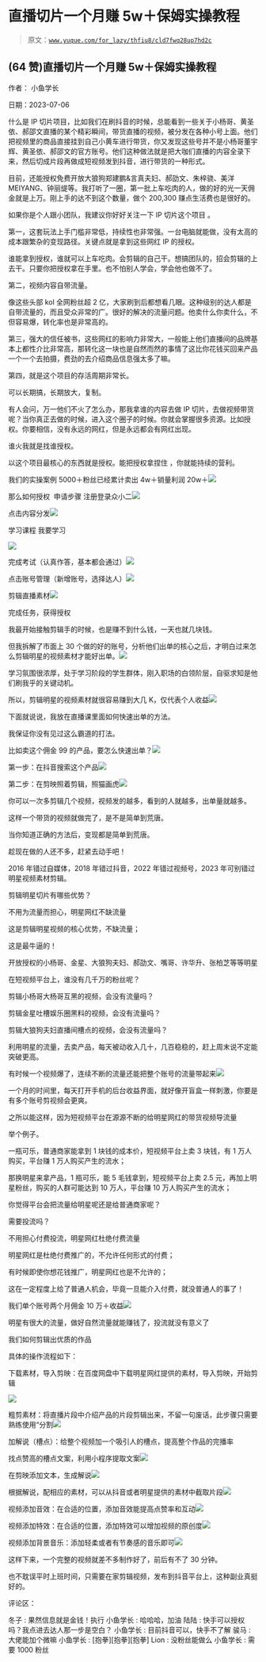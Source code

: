 # 直播切片一个月赚 5w＋保姆实操教程

> 原文：[`www.yuque.com/for_lazy/thfiu8/cld7fwq28up7hd2c`](https://www.yuque.com/for_lazy/thfiu8/cld7fwq28up7hd2c)



## (64 赞)直播切片一个月赚 5w＋保姆实操教程 

作者： 小鱼学长 

日期：2023-07-06 

什么是 IP 切片项目，比如我们在刷抖音的时候，总能看到一些关于小杨哥、黄圣依、郝邵文直播的某个精彩瞬间，带货直播的视频，被分发在各种小号上面。他们把视频里的商品直接挂到自己小黄车进行带货，你又发现这些号并不是小杨哥董宇辉、黄圣依、郝邵文的官方账号。他们这种做法就是把大咖们直播的内容全录下来，然后切成片段再做成短视频发到抖音，进行带货的一种形式。 

目前，还能授权免费开放大狼狗郑建鹏&言真夫妇、郝劭文、朱梓骁、美洋 MEIYANG、钟丽缇等。我打听了一圈，第一批上车吃肉的人，做的好的光一天佣金就是上万。刚上手的达不到这个数量，做个 200,300 赚点生活费也是很好的。 

如果你是个人跟小团队，我建议你好好关注一下 IP 切片这个项目 。 

第一，这套玩法上手门槛非常低，持续性也非常强。一台电脑就能做，没有太高的成本跟繁杂的变现路径。关键点就是拿到这些网红 IP 的授权。 

谁能拿到授权，谁就可以上车吃肉。会剪辑的自己干。想搞团队的，招会剪辑的上去干。只要你把授权拿在手里。也不怕别人学会，学会他也做不了。 

第二，视频内容自带流量。 

像这些头部 kol 全网粉丝超 2 亿，大家刷到后都想看几眼。这种级别的达人都是自带流量的，而且受众非常的广。很好的解决的流量问题。他卖什么你卖什么，不但容易爆，转化率也是非常高的。 

第三，强大的信任被书，这些网红的影响力非常大，一般能上他们直播间的品牌基本上都性介比非常高，那转化这一块也是自然而然的事情了这比你花钱买回来产品一个一个去拍摄，费劲的去介绍商品信息强太多了嘛。 

第四，就是这个项目的存活周期非常长。 

可以长期搞，长期放大，复制。 

有人会问，万一他们不火了怎么办，那我拿谁的内容去做 IP 切片，去做视频带货呢？当你真正去做的时候，进入这个圈子的时候。你就会掌握很多资源。比如授权。你要相信，没有永远的网红，但是永远都会有网红出现。 

谁火我就是找谁授权。 

以这个项目最核心的东西就是授权。能把授权拿捏住 ，你就能持续的营利。 

我们的实操案例 5000＋粉丝已经累计卖出 4w＋销量利润 20w＋![](img/6c137730831138cd65779a13ad569dbc.png)  

那么如何授权  申请步骤 注册登录众小二![](img/707e13922d47ed0d2bdf7e5a9afb21ab.png)  

点击内容分发![](img/a393addca70b0c073b88d312066d4dc0.png)  

学习课程 我要学习 

![](img/4c4bbaf358facbec85a715602606be23.png)  

完成考试（认真作答，基本都会通过）![](img/0c6dbb5a8f27b102822cd3f2d4c2e2ac.png)  

点击账号管理（新增账号，选择达人）![](img/3503b7b94b3f9c6d280feb07c103864d.png)  

剪辑直播素材![](img/fbbba096bfe218fbbb39a17bb4c34ec9.png)  

完成任务，获得授权 

我最开始接触剪辑手的时候，也是赚不到什么钱，一天也就几块钱。 

但我拆解了市面上 30 个做的好的账号，分析他们出单的核心之后，才明白过来怎么剪辑明星的视频素材才能好出单。![](img/9322ebe0aa3abcb8f0ff97711941e8b9.png)  

学习氛围很浓厚，处于学习阶段的学生群体，刚入职场的白领阶层，自驱求知是他们刷我乎的关键动机。 

所以，剪辑明星的视频素材就很容易赚到大几 K，仅代表个人收益![](img/0fddfe391fb63ce86ae88515ff5c6cbe.png)  

下面就说说，我放在直播课里面如何快速出单的方法。 

我保证你没有见过这么霸道的打法。 

比如卖这个佣金 99 的产品，要怎么快速出单？![](img/101fef1679022ff7b97eca83c83b315d.png)  

第一步：在抖音搜索这个产品![](img/58c9eff7d34c64f04e3eda47a4b0410d.png)  

第二步：在剪映照着剪辑，照猫画虎![](img/36fcd3c1a40d1c48cce96d12ddfb74af.png)  

你可以一次多剪辑几个视频，视频发的越多，看到的人就越多，出单量就越多。 

这样一个带货的视频就做完了，是不是简单到荒唐。 

当你知道正确的方法后，变现都是简单到荒唐。 

趁现在做的人还不多，赶紧去动手吧！ 

2016 年错过自媒体，2018 年错过抖音，2022 年错过视频号，2023 年可别错过明星视频素材剪辑。 

剪辑明星切片有哪些优势？ 

不用为流量而担心，明星网红不缺流量 

这是剪辑明星视频的核心优势，不缺流量； 

这是最牛逼的！ 

开放授权的小杨哥、金星、大狼狗夫妇、郝劭文、嘴哥、许华升、张柏芝等等明星 

在短视频平台上，谁没有几千万的粉丝呢？ 

剪辑小杨哥大杨哥互黑的视频，会没有流量吗？ 

剪辑金星吐槽娱乐圈黑料的视频，会没有流量吗？ 

剪辑大狼狗夫妇直播间槽点的视频，会没有流量吗？ 

利用明星的流量，去卖产品，每天被动收入几十，几百稳稳的，赶上周末说不定能突破更高。 

有时候一个视频爆了，连续不断的流量还能把整个账号的流量带起来![](img/a7bb61933cc06e77b94baf6912df090a.png)  

一个月的时间里，每天打开手机的后台收益界面，就好像开盲盒一样刺激，你要是有多个账号剪视频会更爽。 

之所以能这样，因为短视频平台在源源不断的给明星网红的带货视频导流量 

举个例子。 

一瓶可乐，普通商家能拿到 1 块钱的成本价，短视频平台上卖 3 块钱，有 1 万人购买，平台赚 1 万人购买产生的流水； 

那换明星来拿产品，1 瓶可乐，能 5 毛钱拿到，短视频平台上卖 2.5 元，再加上明星粉丝，购买的人群可能达到 10 万人，平台赚 10 万人购买产生的流水； 

你觉得平台会把流量给明星呢还是给普通商家呢？ 

需要投流吗？ 

不用担心付费投流，明星网红杜绝付费流量 

明星网红是杜绝付费推广的，不允许任何形式的付费； 

有时候即使你想花钱推广，明星网红也是不允许的； 

这在一定程度上给了普通人机会，毕竟一旦能介入付费，就没普通人的事了！ 

我们单个账号两个月佣金 10 万＋收益![](img/275581c9f3845eb7b782195e200b2fbc.png)  

明星有很大的流量，做好自然流量就能赚钱了，投流就没有意义了 

我们如何剪辑出优质的作品 

具体的操作流程如下： 

下载素材，导入剪映：在百度网盘中下载明星网红提供的素材，导入剪映，开始剪辑 

![](img/a3f3ddc20ffdbaacc7dbda3b2af0da5f.png)  

粗剪素材：将直播片段中介绍产品的片段剪辑出来，不留一句废话，此步骤只需要熟练使用“分割![](img/4ace9cf6e2e45225037277dd87d8456d.png)  

加解说（槽点）：给整个视频加一个吸引人的槽点，提高整个作品的完播率 

找点赞高的槽点文案，利用小程序提取文案![](img/e958c5e89b657b2e8fbd947f8f4302fd.png)  

在剪映添加文本，生成解说![](img/bedc4afb172c2becf5375d37b328c337.png)  

根据解说，配相应的素材，可以从抖音或者明星提供的素材中截取片段![](img/9b6b01dd6f269292861b960db4fbf970.png)  

视频添加音效：在合适的位置，添加音效能提高点赞率和互动![](img/492c5d98c6cc161c235505f8d10f3118.png)  

视频添加特效：在合适的位置，添加特效可以增加视频的原创度![](img/4caf545b824936c0900152be028390e9.png)  

视频添加背景音乐：添加轻柔或者有节奏感的音乐即可![](img/f3f1a9d1ce8739743b9615b72911e13a.png)  

这样下来，一个完整的视频就差不多制作好了，前后有不了 30 分钟。 

也不耽误平时上班时间，只需要在家剪辑视频，发布到抖音平台上，这种副业真挺好的。 

评论区： 

冬子 : 果然信息就是金钱！执行 小鱼学长 : 哈哈哈，加油 陆陆 : 快手可以授权吗？我点进去达人那一步是空白？ 小鱼学长 : 目前抖音可以，快手不了解 骏马 : 大佬能加个微嘛 小鱼学长 : [抱拳][抱拳][抱拳] Lion : 没粉丝能做么 小鱼学长 : 需要 1000 粉丝